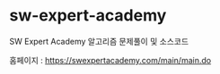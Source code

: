 # sw-expert-academy
SW Expert Academy 알고리즘 문제풀이 및 소스코드

홈페이지 : https://swexpertacademy.com/main/main.do
